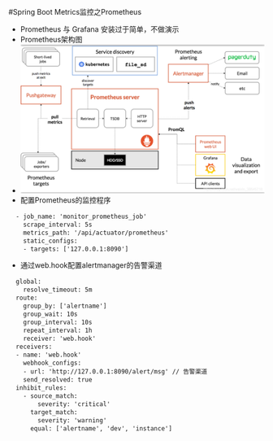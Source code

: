#Spring Boot Metrics监控之Prometheus
 + Prometheus 与 Grafana 安装过于简单，不做演示
 + Prometheus架构图
 + ![Image text](https://github.com/wuchenfeng1/prometheus_demo/blob/master/jgt.png)
 + 配置Prometheus的监控程序
 ```
   - job_name: 'monitor_prometheus_job'
     scrape_interval: 5s
     metrics_path: '/api/actuator/prometheus'
     static_configs:
     - targets: ['127.0.0.1:8090']
 ```
 + 通过web.hook配置alertmanager的告警渠道
 ```
   global:
     resolve_timeout: 5m
   route:
     group_by: ['alertname']
     group_wait: 10s
     group_interval: 10s
     repeat_interval: 1h
     receiver: 'web.hook'
   receivers:
   - name: 'web.hook'
     webhook_configs:
     - url: 'http://127.0.0.1:8090/alert/msg' // 告警渠道
     send_resolved: true
   inhibit_rules:
     - source_match:
         severity: 'critical'
       target_match:
         severity: 'warning'
       equal: ['alertname', 'dev', 'instance']
 ```

 
 






